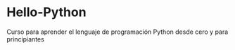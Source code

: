 # Hello-Python

Curso para aprender el lenguaje de programación Python desde cero y para principiantes
